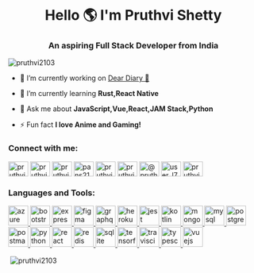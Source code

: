 <h1 align="center">Hello 🌎 I'm Pruthvi Shetty</h1>
<h3 align="center">An aspiring Full Stack Developer from India</h3>

<p align="left"> <img src="https://komarev.com/ghpvc/?username=pruthvi2103&label=Profile%20views&color=000000&style=flat" alt="pruthvi2103" /> </p>

- 🔭 I’m currently working on [Dear Diary 📖](https://github.com/Dear-Diary-Project)

- 🌱 I’m currently learning **Rust,React Native**

- 💬 Ask me about **JavaScript,Vue,React,JAM Stack,Python**

- ⚡ Fun fact **I love Anime and Gaming!**

<h3 align="left">Connect with me:</h3>
<p align="left">
<a href="https://dev.to/pruthvi2103" target="blank"><img align="center" src="https://cdn.jsdelivr.net/npm/simple-icons@3.0.1/icons/dev-dot-to.svg" alt="pruthvi2103" height="30" width="40" /></a>
<a href="https://linkedin.com/in/pruthvinshetty" target="blank"><img align="center" src="https://cdn.jsdelivr.net/npm/simple-icons@3.0.1/icons/linkedin.svg" alt="pruthvinshetty" height="30" width="40" /></a>
<a href="https://stackoverflow.com/users/pruthvi-shetty" target="blank"><img align="center" src="https://cdn.jsdelivr.net/npm/simple-icons@3.0.1/icons/stackoverflow.svg" alt="pruthvi-shetty" height="30" width="40" /></a>
<a href="https://www.codechef.com/users/pans21" target="blank"><img align="center" src="https://cdn.jsdelivr.net/npm/simple-icons@3.1.0/icons/codechef.svg" alt="pans21" height="30" width="40" /></a>
<a href="https://www.hackerrank.com/pruthvishetty561" target="blank"><img align="center" src="https://cdn.jsdelivr.net/npm/simple-icons@3.0.1/icons/hackerrank.svg" alt="pruthvishetty561" height="30" width="40" /></a>
<a href="https://codeforces.com/profile/pruthvi_shetty" target="blank"><img align="center" src="https://cdn.jsdelivr.net/npm/simple-icons@3.0.1/icons/codeforces.svg" alt="pruthvi_shetty" height="30" width="40" /></a>
<a href="https://www.hackerearth.com/@pruthvi75" target="blank"><img align="center" src="https://cdn.jsdelivr.net/npm/simple-icons@3.0.1/icons/hackerearth.svg" alt="@pruthvi75" height="30" width="40" /></a>
<a href="https://auth.geeksforgeeks.org/user/user_l73b/profile" target="blank"><img align="center" src="https://cdn.jsdelivr.net/npm/simple-icons@3.0.1/icons/geeksforgeeks.svg" alt="user_l73b/profile" height="30" width="40" /></a>
<a href="https://www.topcoder.com/members/pruthvi2103" target="blank"><img align="center" src="https://cdn.jsdelivr.net/npm/simple-icons@3.0.1/icons/topcoder.svg" alt="pruthvi2103" height="30" width="40" /></a>
</p>

<h3 align="left">Languages and Tools:</h3>
<p align="left"> <a href="https://azure.microsoft.com/en-in/" target="_blank"> <img src="https://www.vectorlogo.zone/logos/microsoft_azure/microsoft_azure-icon.svg" alt="azure" width="40" height="40"/> </a> <a href="https://getbootstrap.com" target="_blank"> <img src="https://devicons.github.io/devicon/devicon.git/icons/bootstrap/bootstrap-plain.svg" alt="bootstrap" width="40" height="40"/> </a> <a href="https://expressjs.com" target="_blank"> <img src="https://devicons.github.io/devicon/devicon.git/icons/express/express-original-wordmark.svg" alt="express" width="40" height="40"/> </a> <a href="https://www.figma.com/" target="_blank"> <img src="https://www.vectorlogo.zone/logos/figma/figma-icon.svg" alt="figma" width="40" height="40"/> </a> <a href="https://graphql.org" target="_blank"> <img src="https://www.vectorlogo.zone/logos/graphql/graphql-icon.svg" alt="graphql" width="40" height="40"/> </a> <a href="https://heroku.com" target="_blank"> <img src="https://www.vectorlogo.zone/logos/heroku/heroku-icon.svg" alt="heroku" width="40" height="40"/> </a> <a href="https://jestjs.io" target="_blank"> <img src="https://www.vectorlogo.zone/logos/jestjsio/jestjsio-icon.svg" alt="jest" width="40" height="40"/> </a> <a href="https://kotlinlang.org" target="_blank"> <img src="https://www.vectorlogo.zone/logos/kotlinlang/kotlinlang-icon.svg" alt="kotlin" width="40" height="40"/> </a> <a href="https://www.mongodb.com/" target="_blank"> <img src="https://devicons.github.io/devicon/devicon.git/icons/mongodb/mongodb-original-wordmark.svg" alt="mongodb" width="40" height="40"/> </a> <a href="https://www.mysql.com/" target="_blank"> <img src="https://devicons.github.io/devicon/devicon.git/icons/mysql/mysql-original-wordmark.svg" alt="mysql" width="40" height="40"/> </a> <a href="https://www.postgresql.org" target="_blank"> <img src="https://devicons.github.io/devicon/devicon.git/icons/postgresql/postgresql-original-wordmark.svg" alt="postgresql" width="40" height="40"/> </a> <a href="https://postman.com" target="_blank"> <img src="https://www.vectorlogo.zone/logos/getpostman/getpostman-icon.svg" alt="postman" width="40" height="40"/> </a> <a href="https://www.python.org" target="_blank"> <img src="https://devicons.github.io/devicon/devicon.git/icons/python/python-original.svg" alt="python" width="40" height="40"/> </a> <a href="https://reactjs.org/" target="_blank"> <img src="https://devicons.github.io/devicon/devicon.git/icons/react/react-original-wordmark.svg" alt="react" width="40" height="40"/> </a> <a href="https://redis.io" target="_blank"> <img src="https://devicons.github.io/devicon/devicon.git/icons/redis/redis-original-wordmark.svg" alt="redis" width="40" height="40"/> </a> <a href="https://www.sqlite.org/" target="_blank"> <img src="https://www.vectorlogo.zone/logos/sqlite/sqlite-icon.svg" alt="sqlite" width="40" height="40"/> </a> <a href="https://www.tensorflow.org" target="_blank"> <img src="https://www.vectorlogo.zone/logos/tensorflow/tensorflow-icon.svg" alt="tensorflow" width="40" height="40"/> </a> <a href="https://travis-ci.org" target="_blank"> <img src="https://www.vectorlogo.zone/logos/travis-ci/travis-ci-icon.svg" alt="travisci" width="40" height="40"/> </a> <a href="https://www.typescriptlang.org/" target="_blank"> <img src="https://devicons.github.io/devicon/devicon.git/icons/typescript/typescript-original.svg" alt="typescript" width="40" height="40"/> </a> <a href="https://vuejs.org/" target="_blank"> <img src="https://devicons.github.io/devicon/devicon.git/icons/vuejs/vuejs-original-wordmark.svg" alt="vuejs" width="40" height="40"/> </a> </p>

<p>&nbsp;<img align="center" src="https://github-readme-stats.vercel.app/api?username=pruthvi2103&show_icons=true&theme=dark&locale=en" alt="pruthvi2103" /></p>
